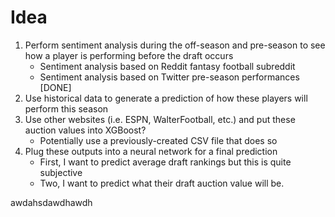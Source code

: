 # Idea
1. Perform sentiment analysis during the off-season and pre-season to see how a player is performing before the draft occurs
    - Sentiment analysis based on Reddit fantasy football subreddit
    - Sentiment analysis based on Twitter pre-season performances [DONE]
2. Use historical data to generate a prediction of how these players will perform this season
3. Use other websites (i.e. ESPN, WalterFootball, etc.) and put these auction values into XGBoost?
    - Potentially use a previously-created CSV file that does so
4. Plug these outputs into a neural network for a final prediction
    - First, I want to predict average draft rankings but this is quite subjective
    - Two, I want to predict what their draft auction value will be.

awdahsdawdhawdh
